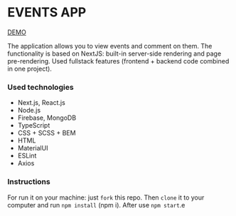 # EVENTS APP
[DEMO](https://events-app-peach.vercel.app/)

The application allows you to view events and comment on them. The functionality is based on NextJS: built-in server-side rendering and page pre-rendering. Used fullstack features (frontend + backend code combined in one project).

### Used technologies
- Next.js, React.js
- Node.js
- Firebase, MongoDB
- TypeScript
- CSS + SCSS + BEM
- HTML
- MaterialUI
- ESLint
- Axios

### Instructions
For run it on your machine: just `fork` this repo. Then `clone` it to your computer and run `npm install` (npm i). After use `npm start`.e
